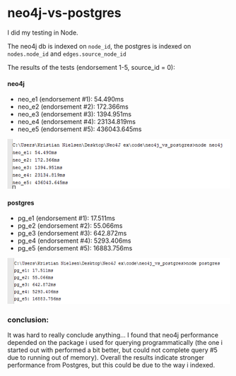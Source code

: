 # neo4j-vs-postgres

I did my testing in Node.

The neo4j db is indexed on ```node_id```, the postgres is indexed on ```nodes.node_id``` and ```edges.source_node_id```

The results of the tests (endorsement 1-5, source_id = 0):

#### neo4j

- neo_e1 (endorsement #1): 54.490ms
- neo_e2 (endorsement #2): 172.366ms
- neo_e3 (endorsement #3): 1394.951ms
- neo_e4 (endorsement #4): 23134.819ms
- neo_e5 (endorsement #5): 436043.645ms

![neo4j results](https://github.com/kristian94/neo4j-vs-postgres/blob/master/res/neo4j%20res.PNG)

#### postgres

- pg_e1 (endorsement #1): 17.511ms
- pg_e2 (endorsement #2): 55.066ms
- pg_e3 (endorsement #3): 642.872ms
- pg_e4 (endorsement #4): 5293.406ms
- pg_e5 (endorsement #5): 16883.756ms

![postgres results](https://github.com/kristian94/neo4j-vs-postgres/blob/master/res/postgres%20res.PNG)

### conclusion:

It was hard to really conclude anything... I found that neo4j performance depended on the package i used for querying programmatically (the one i started out with performed a bit better, but could not complete query #5 due to running out of memory). Overall the results indicate stronger performance from Postgres, but this could be due to the way i indexed. 
